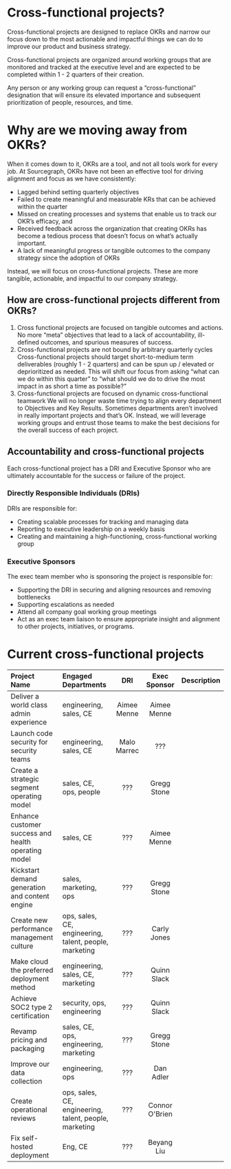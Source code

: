 # Cross-functional projects?

Cross-functional projects are designed to replace OKRs and narrow our focus down to the most actionable and impactful things we can do to improve our product and business strategy.

Cross-functional projects are organized around working groups that are monitored and tracked at the executive level and are expected to be completed within 1 - 2 quarters of their creation.

Any person or any working group can request a “cross-functional” designation that will ensure its elevated importance and subsequent prioritization of people, resources, and time.

# Why are we moving away from OKRs?

When it comes down to it, OKRs are a tool, and not all tools work for every job. At Sourcegraph, OKRs have not been an effective tool for driving alignment and focus as we have consistently:

- Lagged behind setting quarterly objectives
- Failed to create meaningful and measurable KRs that can be achieved within the quarter
- Missed on creating processes and systems that enable us to track our OKR’s efficacy, and
- Received feedback across the organization that creating OKRs has become a tedious process that doesn’t focus on what’s actually important.
- A lack of meaningful progress or tangible outcomes to the company strategy since the adoption of OKRs

Instead, we will focus on cross-functional projects. These are more tangible, actionable, and impactful to our company strategy.

## How are cross-functional projects different from OKRs?

1. Cross functional projects are focused on tangible outcomes and actions.
   No more “meta” objectives that lead to a lack of accountability, ill-defined outcomes, and spurious measures of success.
2. Cross-functional projects are not bound by arbitrary quarterly cycles
   Cross-functional projects should target short-to-medium term deliverables (roughly 1 - 2 quarters) and can be spun up / elevated or deprioritized as needed. This will shift our focus from asking “what can we do within this quarter” to “what should we do to drive the most impact in as short a time as possible?”
3. Cross-functional projects are focused on dynamic cross-functional teamwork
   We will no longer waste time trying to align every department to Objectives and Key Results. Sometimes departments aren’t involved in really important projects and that’s OK. Instead, we will leverage working groups and entrust those teams to make the best decisions for the overall success of each project.

## Accountability and cross-functional projects

Each cross-functional project has a DRI and Executive Sponsor who are ultimately accountable for the success or failure of the project.

### Directly Responsible Individuals (DRIs)

DRIs are responsible for:

- Creating scalable processes for tracking and managing data
- Reporting to executive leadership on a weekly basis
- Creating and maintaining a high-functioning, cross-functional working group

### Executive Sponsors

The exec team member who is sponsoring the project is responsible for:

- Supporting the DRI in securing and aligning resources and removing bottlenecks
- Supporting escalations as needed
- Attend all company goal working group meetings
- Act as an exec team liaison to ensure appropriate insight and alignment to other projects, initiatives, or programs.

# Current cross-functional projects

| Project Name                                        | Engaged Departments                                    |     DRI     |  Exec Sponsor  | Description |
| :-------------------------------------------------- | :----------------------------------------------------- | :---------: | :------------: | :---------- |
| Deliver a world class admin experience              | engineering, sales, CE                                 | Aimee Menne |  Aimee Menne   |             |
| Launch code security for security teams             | engineering, sales, CE                                 | Malo Marrec |      ???       |             |
| Create a strategic segment operating model          | sales, CE, ops, people                                 |     ???     |  Gregg Stone   |             |
| Enhance customer success and health operating model | sales, CE                                              |     ???     |  Aimee Menne   |             |
| Kickstart demand generation and content engine      | sales, marketing, ops                                  |     ???     |  Gregg Stone   |             |
| Create new performance management culture           | ops, sales, CE, engineering, talent, people, marketing |     ???     |  Carly Jones   |             |
| Make cloud the preferred deployment method          | engineering, sales, CE, marketing                      |     ???     |  Quinn Slack   |             |
| Achieve SOC2 type 2 certification                   | security, ops, engineering                             |     ???     |  Quinn Slack   |             |
| Revamp pricing and packaging                        | sales, CE, ops, engineering, marketing                 |     ???     |  Gregg Stone   |             |
| Improve our data collection                         | engineering, ops                                       |     ???     |   Dan Adler    |             |
| Create operational reviews                          | ops, sales, CE, engineering, talent, people, marketing |     ???     | Connor O'Brien |             |
| Fix self-hosted deployment                          | Eng, CE                                                |     ???     |   Beyang Liu   |             |
